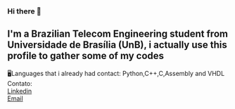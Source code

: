 ### Hi there 👋
## I'm a Brazilian Telecom Engineering student from Universidade de Brasília (UnB), i actually use this profile to gather some of my codes
🖥️Languages that i already had contact: Python,C++,C,Assembly and VHDL
Contato: <br>
[Linkedin](https://www.linkedin.com/in/luiz-fernando-28aa5417a/)<br>
[Email](mailto:luizfernandoap90@gmail.com?subject=[GitHub]%20Source%20Han%20Sans)<br>
<!--
**LeFosq/Lefosq** is a ✨ _special_ ✨ repository because its `README.md` (this file) appears on your GitHub profile.

Here are some ideas to get you started:

- 🔭 I’m currently working on ...
- 🌱 I’m currently learning ...
- 👯 I’m looking to collaborate on ...
- 🤔 I’m looking for help with ...
- 💬 Ask me about ...
- 📫 How to reach me: ...
- 😄 Pronouns: ...
- ⚡ Fun fact: ...
-->

